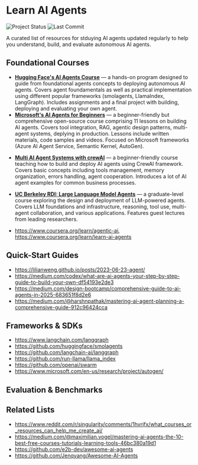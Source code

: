# Learn AI Agents
![Project Status](https://img.shields.io/badge/status-active-brightgreen) ![Last Commit](https://img.shields.io/github/last-commit/artnitolog/learn-ai-agents)

A curated list of resources for stduying AI agents updated regularly to help you understand, build, and evaluate autonomous AI agents.

## Foundational Courses
- **[Hugging Face's AI Agents Course](https://huggingface.co/learn/agents-course/)** — a hands-on program designed to guide from foundational agents concepts to deploying autonomous AI agents. Covers agent foundamentals as well as practical implementation using different popular frameworks (smolagents, LlamaIndex, LangGraph). Includes assignments and a final project with building, deploying and evaluating your own agent.
- **[Microsoft's AI Agents for Beginners](https://github.com/microsoft/ai-agents-for-beginners)** — a beginner-friendly but comprehensive open-source course comprising 11 lessons on building AI agents. Covers tool integration, RAG, agentic design patterns, multi-agent systems, deplying in production. Lessons include written materials, code samples and videos. Focused on Microsoft frameworks (Azure AI Agent Service, 
Semantic Kernel, AutoGen).
* **[Multi AI Agent Systems with crewAI](https://www.deeplearning.ai/short-courses/multi-ai-agent-systems-with-crewai/)** — a beginner-friendly course teaching how to build and deploy AI agents using CrewAI framework. Covers basic concepts including tools management, memory organization, errors handling, agent cooperation. Introduces a lot of AI agent examples for common business processes.
* **[UC Berkeley RDI: Large Language Model Agents](https://rdi.berkeley.edu/llm-agents/)** — a graduate-level course exploring the design and deployment of LLM-powered agents. Covers LLM foundations and infrastructure, reasoning, tool use, multi-agent collaboration, and various applications. Features guest lectures from leading researchers.

* https://www.coursera.org/learn/agentic-ai, https://www.coursera.org/learn/learn-ai-agents 

## Quick-Start Guides
* https://lilianweng.github.io/posts/2023-06-23-agent/
* https://medium.com/codex/what-are-ai-agents-your-step-by-step-guide-to-build-your-own-df54193e2de3
* https://medium.com/design-bootcamp/comprehensive-guide-to-ai-agents-in-2025-683651f8d2e6
* https://medium.com/@harshnpathak/mastering-ai-agent-planning-a-comprehensive-guide-912c96424cca

## Frameworks & SDKs 
* https://www.langchain.com/langgraph
* https://github.com/huggingface/smolagents
* https://github.com/langchain-ai/langgraph
* https://github.com/run-llama/llama_index
* https://github.com/openai/swarm
* https://www.microsoft.com/en-us/research/project/autogen/

## Evaluation & Benchmarks

## Related Lists
* https://www.reddit.com/r/singularity/comments/1hvrjfx/what_courses_or_resources_can_help_me_create_ai/
* https://medium.com/@maximilian.vogel/mastering-ai-agents-the-10-best-free-courses-tutorials-learning-tools-46bc380a19d1
* https://github.com/e2b-dev/awesome-ai-agents
* https://github.com/Jenqyang/Awesome-AI-Agents
